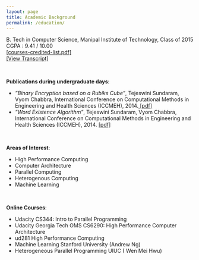 ```yaml
---
layout: page
title: Academic Background
permalink: /education/
---
```


B. Tech in Computer Science, Manipal Institute of Technology, Class of 2015 </br>
CGPA : 9.41 / 10.00 </br> <a href ="{{ site.baseurl }}/assets/courses-manipal.pdf"> [courses-credited-list.pdf] </a>
</br> <a href ="{{ site.baseurl }}/assets/transcript.pdf"> [View Transcript] </a>

<br/>

**Publications during undergraduate days**: </br>
- *”Binary Encryption based on a Rubiks Cube”*, Tejeswini Sundaram, Vyom
Chabbra, International Conference on Computational Methods in Engineering
and Health Sciences (ICCMEH), 2014.<a href ="{{ site.baseurl }}/assets/rubik.pdf"> [pdf] </a>
- *”Word Existence Algorithm”*, Tejeswini Sundaram, Vyom Chabbra, International
Conference on Computational Methods in Engineering and Health Sciences
(ICCMEH), 2014. <a href ="{{ site.baseurl }}/assets/wordexistence.pdf"> [pdf] </a>

<br/>

**Areas of Interest**:  </br>

- High Performance Computing 
- Computer Architecture 
- Parallel Computing 
- Heterogenous Computing
- Machine Learning 

</br>

**Online Courses**: </br>

- Udacity CS344: Intro to Parallel Programming
- Udacity Georgia Tech OMS CS6290: High Performance Computer Architecture
- ud281 High Performance Computing
- Machine Learning Stanford University (Andrew Ng)
- Heterogeneous Parallel Programming UIUC ( Wen Mei Hwu)

<br/>
<br/>
<br/>
<br/>












